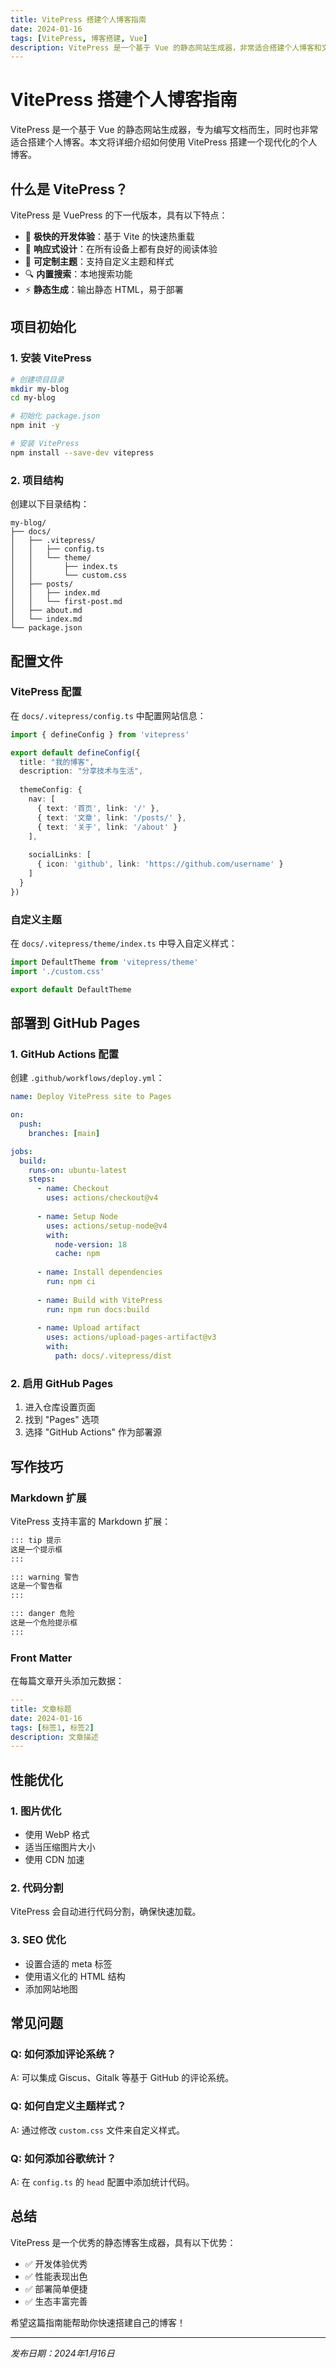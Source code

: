 ```yaml
---
title: VitePress 搭建个人博客指南
date: 2024-01-16
tags: [VitePress, 博客搭建, Vue]
description: VitePress 是一个基于 Vue 的静态网站生成器，非常适合搭建个人博客和文档网站。本文详细介绍了如何使用 VitePress 搭建个人博客。
---
```


# VitePress 搭建个人博客指南

VitePress 是一个基于 Vue 的静态网站生成器，专为编写文档而生，同时也非常适合搭建个人博客。本文将详细介绍如何使用 VitePress 搭建一个现代化的个人博客。

## 什么是 VitePress？

VitePress 是 VuePress 的下一代版本，具有以下特点：

- 🚀 **极快的开发体验**：基于 Vite 的快速热重载
- 📱 **响应式设计**：在所有设备上都有良好的阅读体验
- 🎨 **可定制主题**：支持自定义主题和样式
- 🔍 **内置搜索**：本地搜索功能
- ⚡ **静态生成**：输出静态 HTML，易于部署

## 项目初始化

### 1. 安装 VitePress

```bash
# 创建项目目录
mkdir my-blog
cd my-blog

# 初始化 package.json
npm init -y

# 安装 VitePress
npm install --save-dev vitepress
```

### 2. 项目结构

创建以下目录结构：

```
my-blog/
├── docs/
│   ├── .vitepress/
│   │   ├── config.ts
│   │   └── theme/
│   │       ├── index.ts
│   │       └── custom.css
│   ├── posts/
│   │   ├── index.md
│   │   └── first-post.md
│   ├── about.md
│   └── index.md
└── package.json
```

## 配置文件

### VitePress 配置

在 `docs/.vitepress/config.ts` 中配置网站信息：

```typescript
import { defineConfig } from 'vitepress'

export default defineConfig({
  title: "我的博客",
  description: "分享技术与生活",
  
  themeConfig: {
    nav: [
      { text: '首页', link: '/' },
      { text: '文章', link: '/posts/' },
      { text: '关于', link: '/about' }
    ],
    
    socialLinks: [
      { icon: 'github', link: 'https://github.com/username' }
    ]
  }
})
```

### 自定义主题

在 `docs/.vitepress/theme/index.ts` 中导入自定义样式：

```typescript
import DefaultTheme from 'vitepress/theme'
import './custom.css'

export default DefaultTheme
```

## 部署到 GitHub Pages

### 1. GitHub Actions 配置

创建 `.github/workflows/deploy.yml`：

```yaml
name: Deploy VitePress site to Pages

on:
  push:
    branches: [main]

jobs:
  build:
    runs-on: ubuntu-latest
    steps:
      - name: Checkout
        uses: actions/checkout@v4
      
      - name: Setup Node
        uses: actions/setup-node@v4
        with:
          node-version: 18
          cache: npm
      
      - name: Install dependencies
        run: npm ci
      
      - name: Build with VitePress
        run: npm run docs:build
      
      - name: Upload artifact
        uses: actions/upload-pages-artifact@v3
        with:
          path: docs/.vitepress/dist
```

### 2. 启用 GitHub Pages

1. 进入仓库设置页面
2. 找到 "Pages" 选项
3. 选择 "GitHub Actions" 作为部署源

## 写作技巧

### Markdown 扩展

VitePress 支持丰富的 Markdown 扩展：

```markdown
::: tip 提示
这是一个提示框
:::

::: warning 警告
这是一个警告框
:::

::: danger 危险
这是一个危险提示框
:::
```

### Front Matter

在每篇文章开头添加元数据：

```yaml
---
title: 文章标题
date: 2024-01-16
tags: [标签1, 标签2]
description: 文章描述
---
```

## 性能优化

### 1. 图片优化
- 使用 WebP 格式
- 适当压缩图片大小
- 使用 CDN 加速

### 2. 代码分割
VitePress 会自动进行代码分割，确保快速加载。

### 3. SEO 优化
- 设置合适的 meta 标签
- 使用语义化的 HTML 结构
- 添加网站地图

## 常见问题

### Q: 如何添加评论系统？
A: 可以集成 Giscus、Gitalk 等基于 GitHub 的评论系统。

### Q: 如何自定义主题样式？
A: 通过修改 `custom.css` 文件来自定义样式。

### Q: 如何添加谷歌统计？
A: 在 `config.ts` 的 `head` 配置中添加统计代码。

## 总结

VitePress 是一个优秀的静态博客生成器，具有以下优势：

- ✅ 开发体验优秀
- ✅ 性能表现出色
- ✅ 部署简单便捷
- ✅ 生态丰富完善

希望这篇指南能帮助你快速搭建自己的博客！

---

*发布日期：2024年1月16日*
